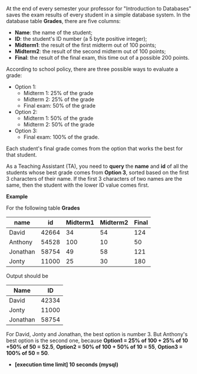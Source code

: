 At the end of every semester your professor for "Introduction to Databases" saves the exam results of every student in a simple database system. In the database table  **Grades**, there are five columns:

-   **Name**: the name of the student;
-   **ID**: the student's ID number (a 5 byte positive integer);
-   **Midterm1**: the result of the first midterm out of 100 points;
-   **Midterm2**: the result of the second midterm out of 100 points;
-   **Final**: the result of the final exam, this time out of a possible 200 points.

According to school policy, there are three possible ways to evaluate a grade:

-   Option 1:
    -   Midterm 1: 25% of the grade
    -   Midterm 2: 25% of the grade
    -   Final exam: 50% of the grade
-   Option 2:
    -   Midterm 1: 50% of the grade
    -   Midterm 2: 50% of the grade
-   Option 3:
    -   Final exam: 100% of the grade.

Each student's final grade comes from the option that works the best for that student.

As a Teaching Assistant (TA), you need to  **query**  the  **name**  and  **id**  of all the students whose best grade comes from  **Option 3**, sorted based on the first 3 characters of their name. If the first 3 characters of two names are the same, then the student with the lower ID value comes first.

**Example**

For the following table  **Grades**

| name			| id	| Midterm1	| Midterm2	| Final	|
| ------------- |-------|-----------|-----------|-------|
| David			| 42664	| 34		| 54		| 124	|
| Anthony		| 54528	| 100		| 10		| 50	|
| Jonathan		| 58754	| 49		| 58		| 121	|
| Jonty			| 11000	| 25		| 30		| 180	|

Output should be

| Name     | ID    |
|----------|-------|
| David    | 42334 |
| Jonty    | 11000 |
| Jonathan | 58754 |

For David, Jonty and Jonathan, the best option is number 3. But Anthony's best option is the second one, because  **Option1 = 25% of 100 + 25% of 10 +50% of 50 = 52.5**,  **Option2 = 50% of 100 + 50% of 10 = 55**,  **Option3 = 100% of 50 = 50**.

-   **[execution time limit] 10 seconds (mysql)**